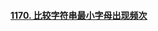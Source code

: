 #### [1170. 比较字符串最小字母出现频次](https://leetcode-cn.com/problems/compare-strings-by-frequency-of-the-smallest-character/)

